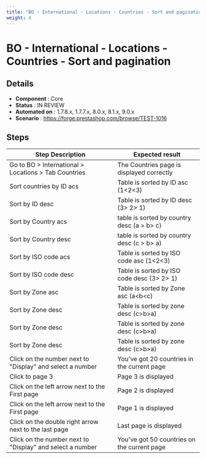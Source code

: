 ```yaml
---
title: "BO - International - Locations - Countries - Sort and pagination"
weight: 4
---
```


# BO - International - Locations - Countries - Sort and pagination
## Details
* **Component** : Core
* **Status** : IN REVIEW
* **Automated on** : 1.7.8.x, 1.7.7.x, 8.0.x, 8.1.x, 9.0.x
* **Scenario** : https://forge.prestashop.com/browse/TEST-1016

## Steps
| Step Description | Expected result |
| ----- | ----- |
| Go to BO > International > Locations > Tab Countries | The Countries page is displayed correctly |
| Sort countries by ID acs | Table is sorted by ID asc (1<2<3) |
| Sort by ID desc | Table is sorted by ID desc (3> 2> 1) |
| Sort by Country acs | table is sorted by country desc (a > b> c) |
| Sort by Country desc | table is sorted by country desc (c > b> a) |
| Sort by ISO code acs | Table is sorted by ISO code asc (1<2<3) |
| Sort by ISO code desc | Table is sorted by ISO code desc (3> 2> 1) |
| Sort by Zone asc | Table is sorted by Zone asc (a<b<c) |
| Sort by Zone desc | Table is sorted by zone desc (c>b>a) |
| Sort by Zone desc | Table is sorted by zone desc (c>b>a) |
| Sort by Zone desc | Table is sorted by zone desc (c>b>a) |
| Click on the number next to "Display" and select a number | You've got 20 countries in the current page |
| Click to page 3 | Page 3 is displayed |
| Click on the left arrow next to the First page | Page 2 is displayed |
| Click on the left arrow next to the First page | Page 1 is displayed |
| Click on the double right arrow next to the last page | Last page is displayed |
| Click on the number next to "Display" and select a number | You've got 50 countries on the current page |
